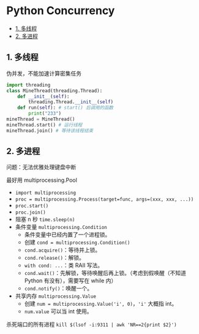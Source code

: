 # Python Concurrency

- [1. 多线程](#1-多线程)
- [2. 多进程](#2-多进程)

## 1. 多线程

伪并发，不能加速计算密集任务

```py
import threading
class MineThread(threading.Thread):
    def __init__(self):
        threading.Thread.__init__(self)
    def run(self): # start() 后调用的函数
        print("233")
mineThread = MineThread()
mineThread.start() # 运行线程
mineThread.join() # 等待该线程结束
```

## 2. 多进程

问题：无法优雅处理键盘中断

最好用 multiprocessing.Pool

- `import multiprocessing`
- `proc = multiprocessing.Process(target=func, args=(xxx, xxx, ...))`
- `proc.start()`
- `proc.join()`
- 阻塞 n 秒 `time.sleep(n)`
- 条件变量 `multiprocessing.Condition`
  - 条件变量中已经内置了一个进程锁。
  - 创建 `cond = multiprocessing.Condition()`
  - `cond.acquire()`：等待并上锁。
  - `cond.release()`：解锁。
  - `with cond: ...`：类 RAII 写法。
  - `cond.wait()`：先解锁，等待唤醒后再上锁。（考虑到假唤醒（不知道 Python 有没有），需要写在 while 内）
  - `cond.notify()`：唤醒一个。
- 共享内存 `multiprocessing.Value`
  - 创建 `num = multiprocessing.Value('i', 0)`，`'i'` 大概指 int。
  - `num.value` 可以当 int 使用。

杀死端口的所有进程 `kill $(lsof -i:9311 | awk 'NR==2{print $2}')`
